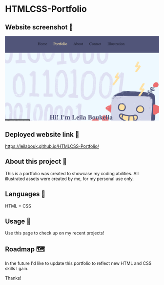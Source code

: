 # HTMLCSS-Portfolio

## Website screenshot 📸

![Portfolio website screenshot](./assets/images/SiteScreenshot.png)

## Deployed website link 🤖

https://leilabouk.github.io/HTMLCSS-Portfolio/

## About this project 🐊

This is a portfolio was created to showcase my coding abilities. 
All illustrated assets were created by me, for my personal use only. 

## Languages 💬
HTML + CSS

## Usage 🐗

Use this page to check up on my recent projects!

## Roadmap 🗺

In the future I'd like to update this portfolio to reflect new HTML and CSS skills I gain. 

Thanks!
